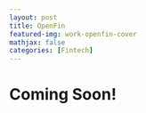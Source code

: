 ```yaml
---
layout: post
title: OpenFin
featured-img: work-openfin-cover
mathjax: false
categories: [Fintech]
---
```


# Coming Soon!



